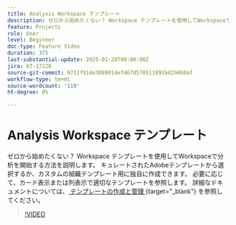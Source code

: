 ```yaml
---
title: Analysis Workspace テンプレート
description: ゼロから始めたくない？ Workspace テンプレートを使用してWorkspaceで分析を開始する方法を説明します。 キュレートされたAdobeテンプレートから選択するか、カスタムの組織テンプレート用に独自に作成できます。 必要に応じて、カード表示または列表示で適切なテンプレートを参照します。
feature: Projects
role: User
level: Beginner
doc-type: Feature Video
duration: 375
last-substantial-update: 2025-01-28T00:00:00Z
jira: KT-17228
source-git-commit: 9711f914e3089014ef467d570511891bd29468af
workflow-type: tm+mt
source-wordcount: '119'
ht-degree: 0%

---
```



# Analysis Workspace テンプレート

ゼロから始めたくない？ Workspace テンプレートを使用してWorkspaceで分析を開始する方法を説明します。 キュレートされたAdobeテンプレートから選択するか、カスタムの組織テンプレート用に独自に作成できます。 必要に応じて、カード表示または列表示で適切なテンプレートを参照します。 詳細なドキュメントについては、[ テンプレートの作成と管理 ](https://experienceleague.adobe.com/ja/docs/analytics-platform/using/cja-workspace/templates/create-templates?lang=en){target="_blank"} を参照してください。

>[!VIDEO](https://video.tv.adobe.com/v/3443169/?learn=on&enablevpops)
